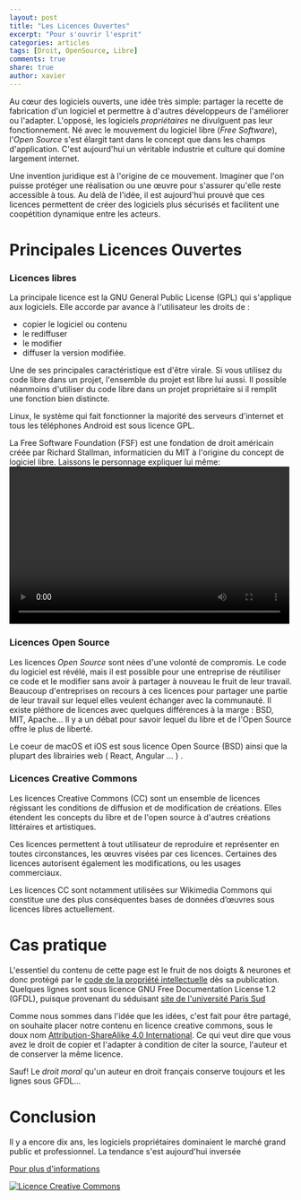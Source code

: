 ```yaml
---
layout: post
title: "Les Licences Ouvertes"
excerpt: "Pour s'ouvrir l'esprit"
categories: articles
tags: [Droit, OpenSource, Libre]
comments: true
share: true
author: xavier
---
```


Au cœur des logiciels ouverts, une idée très simple: partager la recette de fabrication d'un logiciel et permettre à d'autres développeurs de l'améliorer ou l'adapter. L'opposé, les logiciels *propriétaires* ne divulguent pas leur fonctionnement. 
Né avec le mouvement du logiciel libre (*Free Software*), l'*Open Source* s'est élargit tant dans le concept que dans les champs d'application. C'est aujourd'hui un véritable industrie et culture qui domine largement internet. 

Une invention juridique est à l'origine de ce mouvement. Imaginer que l'on puisse protéger une réalisation ou une œuvre pour s'assurer qu'elle reste accessible à tous. Au delà de l'idée, il est aujourd'hui prouvé que ces licences permettent de créer des logiciels plus sécurisés et facilitent une coopétition dynamique entre les acteurs.

# Principales Licences Ouvertes

### Licences libres 

La principale licence est la GNU General Public License (GPL) qui s'applique aux logiciels. Elle accorde par avance à l'utilisateur les droits de :

* copier le logiciel ou contenu
* le rediffuser
* le modifier
* diffuser la version modifiée.

Une de ses principales caractéristique est d'être virale. Si vous utilisez du code libre dans un projet, l'ensemble du projet est libre lui aussi. Il possible néanmoins d'utiliser du code libre dans un projet propriétaire si il remplit une fonction bien distincte. 

Linux, le système qui fait fonctionner la majorité des serveurs d'internet et tous les téléphones Android est sous licence GPL.

La Free Software Foundation (FSF) est une fondation de droit américain créée par Richard Stallman, informaticien du MIT à l'origine du concept de logiciel libre. Laissons le personnage expliquer lui même:
<video src="http://audio-video.gnu.org/video/TEDxGE2014_Stallman05_LQ.webm" width="500" height="281" frameborder="0" webkitallowfullscreen mozallowfullscreen allowfullscreen controls></video> 

### Licences Open Source 

Les licences *Open Source* sont nées d'une volonté de compromis. Le code du logiciel est révélé, mais il est possible pour une entreprise de réutiliser ce code et le modifier sans avoir à partager à nouveau le fruit de leur travail. Beaucoup d'entreprises on recours à ces licences pour partager une partie de leur travail sur lequel elles veulent échanger avec la communauté. Il existe pléthore de licences avec quelques différences à la marge : BSD, MIT, Apache... Il y a un débat pour savoir lequel du libre et de l'Open Source offre le plus de liberté. 

Le coeur de macOS et iOS est sous licence Open Source (BSD) ainsi que la plupart des librairies web ( React, Angular ... ) .

### Licences Creative Commons

Les licences Creative Commons (CC) sont un ensemble de licences régissant les conditions de diffusion et de modification de créations. Elles étendent les concepts du libre et de l'open source à d'autres créations littéraires et artistiques.

Ces licences permettent à tout utilisateur de reproduire et représenter en toutes circonstances, les œuvres visées par ces licences. Certaines des licences autorisent également les modifications, ou les usages commerciaux.

Les licences CC sont notamment utilisées sur Wikimedia Commons qui constitue une des plus conséquentes bases de données d’œuvres sous licences libres actuellement.

# Cas pratique

L'essentiel du contenu de cette page est le fruit de nos doigts & neurones et donc protégé par le [code de la propriété intellectuelle](http://www.legifrance.gouv.fr/affichCodeArticle.do?idArticle=LEGIARTI000025003518&cidTexte=LEGITEXT000006069414) dès sa publication. Quelques lignes sont sous licence GNU Free Documentation License 1.2 (GFDL), puisque provenant du séduisant [site de l'université Paris Sud](http://hebergement.u-psud.fr/wikitic/index.php/Licence_libre_et_ouverte)

Comme nous sommes dans l'idée que les idées, c'est fait pour être partagé, on souhaite placer notre contenu en licence creative commons, sous le doux nom [Attribution-ShareAlike 4.0 International](https://creativecommons.org/licenses/by-sa/4.0/). Ce qui veut dire que vous avez le droit de copier et l'adapter à condition de citer la source, l'auteur et de conserver la même licence. 

Sauf! Le *droit moral* qu'un auteur en droit français conserve toujours et les lignes sous GFDL...

# Conclusion

Il y a encore dix ans, les logiciels propriétaires dominaient le marché grand public et professionnel. La tendance s'est aujourd'hui inversée


<a href="http://fr.wikipedia.org/wiki/Licence_libre">Pour plus d'informations</a>

<a rel="license" href="http://creativecommons.org/licenses/by-sa/4.0/"><img alt="Licence Creative Commons" style="border-width:0" src="https://i.creativecommons.org/l/by-sa/4.0/88x31.png" /></a><br />

